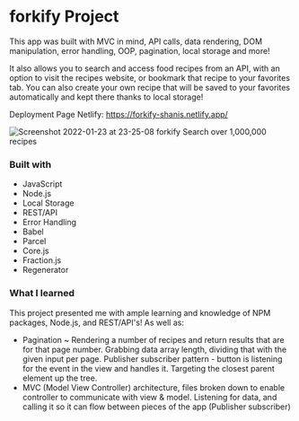 # forkify Project

This app was built with MVC in mind, API calls, data rendering, DOM manipulation, error handling, OOP, pagination, local storage and more!

It also allows you to search and access food recipes from an API, with an option to visit the recipes website, or bookmark that recipe to your favorites tab. You can also create your own recipe that will be saved to your favorites automatically and kept there thanks to local storage!

Deployment Page Netlify: https://forkify-shanis.netlify.app/

![Screenshot 2022-01-23 at 23-25-08 forkify Search over 1,000,000 recipes](https://user-images.githubusercontent.com/82302032/150722005-25ad90ef-d542-42b1-b3b0-8391c90d7bc6.png)


### Built with

- JavaScript
- Node.js
- Local Storage
- REST/API
- Error Handling
- Babel
- Parcel
- Core.js
- Fraction.js
- Regenerator


### What I learned

This project presented me with ample learning and knowledge of NPM packages, Node.js, and REST/API's! As well as:

- Pagination ~ Rendering a number of recipes and return results that are for that page number. Grabbing data array length, dividing that with the given input per page. Publisher subscriber pattern - button is listening for the event in the view and handles it. Targeting the closest parent element up the tree.
- MVC (Model View Controller) architecture, files broken down to enable controller to communicate with view & model. Listening for data, and calling it so it can flow between pieces of the app (Publisher subscriber)
